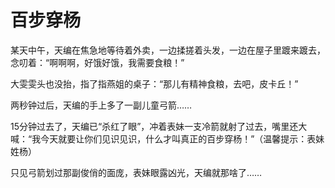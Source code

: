 # 百步穿杨

某天中午，天编在焦急地等待着外卖，一边揉搓着头发，一边在屋子里踱来踱去，念叨着：“啊啊啊，好饿好饿，我需要食粮！” 

大雯雯头也没抬，指了指燕姐的桌子：“那儿有精神食粮，去吧，皮卡丘！” 

两秒钟过后，天编的手上多了一副儿童弓箭…… 

15分钟过去了，天编已“杀红了眼”，冲着表妹一支冷箭就射了过去，嘴里还大喊：“我今天就要让你们见识见识，什么才叫真正的百步穿杨！”（温馨提示：表妹姓杨） 

只见弓箭划过那副俊俏的面庞，表妹眼露凶光，天编就那啥了……